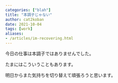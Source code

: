 ```yaml
---
categories: ["blah"]
title: "本調子じゃない"
author: cat2koban
date: 2021-10-04
tags: [work]
aliases:
- /articles/im-recovering.html
---
```


今日の仕事は本調子ではありませんでした。

たまにはこういうこともあります。

明日からまた気持ちを切り替えて頑張ろうと思います。

